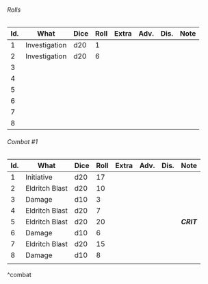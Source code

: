 

###### Rolls
| Id. | What          | Dice | Roll | Extra | Adv. | Dis. | Note |
| --- | ------------- | ---- | ---- | ----- | ---- | ---- | ---- |
| 1   | Investigation | d20  | 1    |       |      |      |      |
| 2   | Investigation | d20  | 6    |       |      |      |      |
| 3   |               |      |      |       |      |      |      |
| 4   |               |      |      |       |      |      |      |
| 5   |               |      |      |       |      |      |      |
| 6   |               |      |      |       |      |      |      |
| 7   |               |      |      |       |      |      |      |
| 8   |               |      |      |       |      |      |      |

###### Combat #1
| Id. | What           | Dice | Roll | Extra | Adv. | Dis. | Note       |
| --- | -------------- | ---- | ---- | ----- | ---- | ---- | ---------- |
| 1   | Initiative     | d20  | 17   |       |      |      |            |
| 2   | Eldritch Blast | d20  | 10   |       |      |      |            |
| 3   | Damage         | d10  | 3    |       |      |      |            |
| 4   | Eldritch Blast | d20  | 7    |       |      |      |            |
| 5   | Eldritch Blast | d20  | 20   |       |      |      | ***CRIT*** |
| 6   | Damage         | d10  | 6    |       |      |      |            |
| 7   | Eldritch Blast | d20  | 15   |       |      |      |            |
| 8   | Damage         | d10  | 8    |       |      |      |            |
|     |                |      |      |       |      |      |            |
^combat